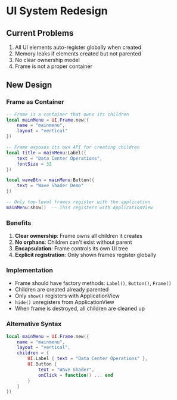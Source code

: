 # UI System Redesign

## Current Problems
1. All UI elements auto-register globally when created
2. Memory leaks if elements created but not parented
3. No clear ownership model
4. Frame is not a proper container

## New Design

### Frame as Container
```lua
-- Frame is a container that owns its children
local mainMenu = UI.Frame.new({
    name = "mainmenu",
    layout = "vertical"
})

-- Frame exposes its own API for creating children
local title = mainMenu:Label({
    text = "Data Center Operations",
    fontSize = 32
})

local waveBtn = mainMenu:Button({
    text = "Wave Shader Demo"
})

-- Only top-level frames register with the application
mainMenu:show()  -- This registers with ApplicationView
```

### Benefits
1. **Clear ownership**: Frame owns all children it creates
2. **No orphans**: Children can't exist without parent
3. **Encapsulation**: Frame controls its own UI tree
4. **Explicit registration**: Only shown frames register globally

### Implementation
- Frame should have factory methods: `Label()`, `Button()`, `Frame()`
- Children are created already parented
- Only `show()` registers with ApplicationView
- `hide()` unregisters from ApplicationView
- When frame is destroyed, all children are cleaned up

### Alternative Syntax
```lua
local mainMenu = UI.Frame.new({
    name = "mainmenu",
    layout = "vertical",
    children = {
        UI.Label { text = "Data Center Operations" },
        UI.Button { 
            text = "Wave Shader",
            onClick = function() ... end
        }
    }
})
```